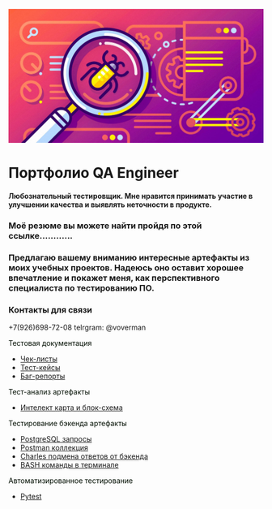 ![Header](https://github.com/wren777/wren777/blob/main/assets/quality-assurance-application-development-2048x1075.jpg)

# Портфолио QA Engineer 
#### Любознательный тестировщик. Мне нравится принимать участие в улучшении качества и выявлять неточности в продукте. 
### Моё резюме вы можете найти пройдя по этой ссылке............
### Предлагаю вашему вниманию интересные артефакты из моих учебных проектов. Надеюсь оно оставит хорошее впечатление и покажет меня, как перспективного специалиста по тестированию ПО.   
### Контакты для связи
+7(926)698-72-08 
telrgram: @voverman 

<font color=»white»>Тестовая документация
</font>

- [Чек-листы](https://github.com/wren777/CheckList)
- [Тест-кейсы](https://github.com/wren777/TestCase)
- [Баг-репорты](https://github.com/wren777/BugReport)

<font color=»white»>Тест-анализ артефакты
</font>

- [Интелект карта и блок-схема](https://github.com/wren777/Mindemap-and-BlockDiagram)

 <font color=»white»>Тестирование бэкенда артефакты
</font>

- [PostgreSQL запросы](https://github.com/wren777/PostgreSQL-query)
- [Postman коллекция](https://github.com/wren777/Postman-Collection)
- [Charles подмена ответов от бэкенда](https://github.com/wren777/CharlesProxy-)
- [BASH команды в терминале](https://github.com/wren777/BASH)

<font color=»white»>Автоматизированное тестирование 
</font>

- [Pytest](https://github.com/wren777/PyTest)  
